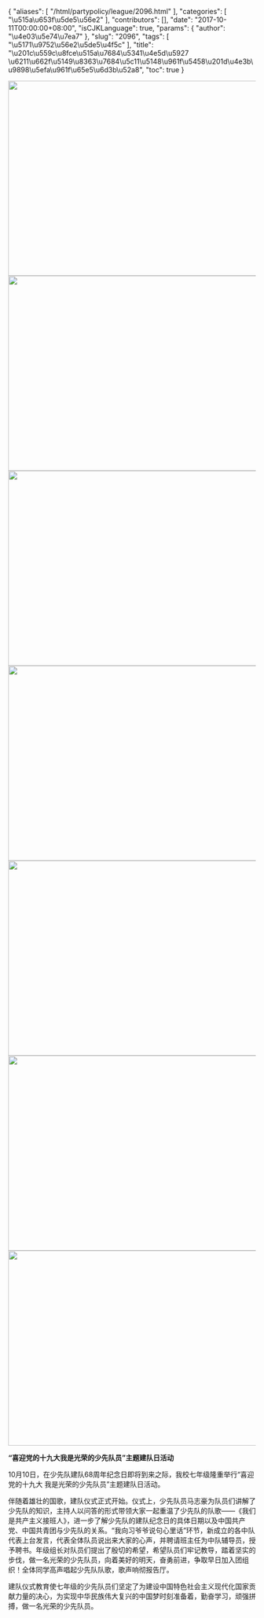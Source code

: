 {
    "aliases": [
        "/html/partypolicy/league/2096.html"
    ],
    "categories": [
        "\u515a\u653f\u5de5\u56e2"
    ],
    "contributors": [],
    "date": "2017-10-11T00:00:00+08:00",
    "isCJKLanguage": true,
    "params": {
        "author": "\u4e03\u5e74\u7ea7"
    },
    "slug": "2096",
    "tags": [
        "\u5171\u9752\u56e2\u5de5\u4f5c"
    ],
    "title": "\u201c\u559c\u8fce\u515a\u7684\u5341\u4e5d\u5927 \u6211\u662f\u5149\u8363\u7684\u5c11\u5148\u961f\u5458\u201d\u4e3b\u9898\u5efa\u961f\u65e5\u6d3b\u52a8",
    "toc": true
}


<img
    src="https://cdn.tfls.online/mirror/full/62251f4a9aa06a9d85c449c41881734fe222a562.jpg"
    style="display:block;margin-left:auto;margin-right:auto;"
    decoding="async"
    fetchpriority="auto"
    loading="lazy"
    height="397"
    width="600"
/>
<img
    src="https://cdn.tfls.online/mirror/full/c42540a555d7e6cfce28b58f5d058bca2e8f2bdd.jpg"
    style="display:block;margin-left:auto;margin-right:auto;"
    decoding="async"
    fetchpriority="auto"
    loading="lazy"
    height="397"
    width="600"
/>
<img
    src="https://cdn.tfls.online/mirror/full/8a36655b6eb2903f89384c192fbf731e57a615ed.jpg"
    style="display:block;margin-left:auto;margin-right:auto;"
    decoding="async"
    fetchpriority="auto"
    loading="lazy"
    height="397"
    width="600"
/>
<img
    src="https://cdn.tfls.online/mirror/full/44302eb2498d0f714777ad457107ac0d7b3f8fa9.jpg"
    style="display:block;margin-left:auto;margin-right:auto;"
    decoding="async"
    fetchpriority="auto"
    loading="lazy"
    height="397"
    width="600"
/>
<img
    src="https://cdn.tfls.online/mirror/full/bb876a4f717b1d2d532dc1f44b2b77d7ff474471.jpg"
    style="display:block;margin-left:auto;margin-right:auto;"
    decoding="async"
    fetchpriority="auto"
    loading="lazy"
    height="397"
    width="600"
/>
<img
    src="https://cdn.tfls.online/mirror/full/40b905b44003c242ebc22fdcd0b44125648f9060.jpg"
    style="display:block;margin-left:auto;margin-right:auto;"
    decoding="async"
    fetchpriority="auto"
    loading="lazy"
    height="397"
    width="600"
/>
<img
    src="https://cdn.tfls.online/mirror/full/d206bc085b62910f3cf6a8384ff8ab9c6cd06a9d.jpg"
    style="display:block;margin-left:auto;margin-right:auto;"
    decoding="async"
    fetchpriority="auto"
    loading="lazy"
    height="397"
    width="600"
/>




  





**“****喜****迎党的十九大****我是光荣的少先队员”主题****建****队****日活动**




10月10日，在少先队建队68周年纪念日即将到来之际，我校七年级隆重举行“喜迎党的十九大 我是光荣的少先队员”主题建队日活动。




伴随着雄壮的国歌，建队仪式正式开始。仪式上，少先队员马志豪为队员们讲解了少先队的知识，主持人以问答的形式带领大家一起重温了少先队的队歌——《我们是共产主义接班人》，进一步了解少先队的建队纪念日的具体日期以及中国共产党、中国共青团与少先队的关系。“我向习爷爷说句心里话”环节，新成立的各中队代表上台发言，代表全体队员说出来大家的心声，并聘请班主任为中队辅导员，授予聘书。年级组长对队员们提出了殷切的希望，希望队员们牢记教导，踏着坚实的步伐，做一名光荣的少先队员，向着美好的明天，奋勇前进，争取早日加入团组织！全体同学高声唱起少先队队歌，歌声响彻报告厅。




建队仪式教育使七年级的少先队员们坚定了为建设中国特色社会主义现代化国家贡献力量的决心，为实现中华民族伟大复兴的中国梦时刻准备着，勤奋学习，顽强拼搏，做一名光荣的少先队员。




  



